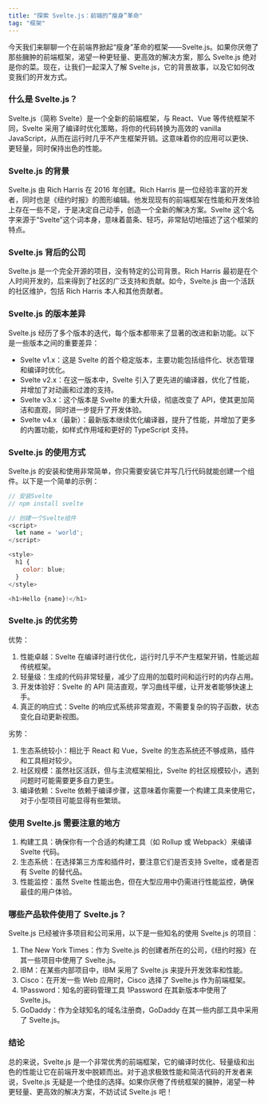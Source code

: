 ```yaml
---
title: "探索 Svelte.js：前端的“瘦身”革命"
tag: "框架"
---
```


今天我们来聊聊一个在前端界掀起“瘦身”革命的框架——Svelte.js。如果你厌倦了那些臃肿的前端框架，渴望一种更轻量、更高效的解决方案，那么 Svelte.js 绝对是你的菜。现在，让我们一起深入了解 Svelte.js，它的背景故事，以及它如何改变我们的开发方式。

### 什么是 Svelte.js？

Svelte.js（简称 Svelte）是一个全新的前端框架，与 React、Vue 等传统框架不同，Svelte 采用了编译时优化策略，将你的代码转换为高效的 vanilla JavaScript，从而在运行时几乎不产生框架开销。这意味着你的应用可以更快、更轻量，同时保持出色的性能。

### Svelte.js 的背景

Svelte.js 由 Rich Harris 在 2016 年创建。Rich Harris 是一位经验丰富的开发者，同时也是《纽约时报》的图形编辑。他发现现有的前端框架在性能和开发体验上存在一些不足，于是决定自己动手，创造一个全新的解决方案。Svelte 这个名字来源于“Svelte”这个词本身，意味着苗条、轻巧，非常贴切地描述了这个框架的特点。

### Svelte.js 背后的公司

Svelte.js 是一个完全开源的项目，没有特定的公司背景。Rich Harris 最初是在个人时间开发的，后来得到了社区的广泛支持和贡献。如今，Svelte.js 由一个活跃的社区维护，包括 Rich Harris 本人和其他贡献者。

### Svelte.js 的版本差异

Svelte.js 经历了多个版本的迭代，每个版本都带来了显著的改进和新功能。以下是一些版本之间的重要差异：

- Svelte v1.x：这是 Svelte 的首个稳定版本，主要功能包括组件化、状态管理和编译时优化。
- Svelte v2.x：在这一版本中，Svelte 引入了更先进的编译器，优化了性能，并增加了对动画和过渡的支持。
- Svelte v3.x：这个版本是 Svelte 的重大升级，彻底改变了 API，使其更加简洁和直观，同时进一步提升了开发体验。
- Svelte v4.x（最新）：最新版本继续优化编译器，提升了性能，并增加了更多的内置功能，如样式作用域和更好的 TypeScript 支持。

### Svelte.js 的使用方式

Svelte.js 的安装和使用非常简单，你只需要安装它并写几行代码就能创建一个组件。以下是一个简单的示例：

```js
// 安装Svelte
// npm install svelte

// 创建一个Svelte组件
<script>
  let name = 'world';
</script>

<style>
  h1 {
    color: blue;
  }
</style>

<h1>Hello {name}!</h1>
```

### Svelte.js 的优劣势

优势：

1. 性能卓越：Svelte 在编译时进行优化，运行时几乎不产生框架开销，性能远超传统框架。
2. 轻量级：生成的代码非常轻量，减少了应用的加载时间和运行时的内存占用。
3. 开发体验好：Svelte 的 API 简洁直观，学习曲线平缓，让开发者能够快速上手。
4. 真正的响应式：Svelte 的响应式系统非常直观，不需要复杂的钩子函数，状态变化自动更新视图。

劣势：

1. 生态系统较小：相比于 React 和 Vue，Svelte 的生态系统还不够成熟，插件和工具相对较少。
2. 社区规模：虽然社区活跃，但与主流框架相比，Svelte 的社区规模较小，遇到问题时可能需要更多自力更生。
3. 编译依赖：Svelte 依赖于编译步骤，这意味着你需要一个构建工具来使用它，对于小型项目可能显得有些繁琐。

### 使用 Svelte.js 需要注意的地方

1. 构建工具：确保你有一个合适的构建工具（如 Rollup 或 Webpack）来编译 Svelte 代码。
2. 生态系统：在选择第三方库和插件时，要注意它们是否支持 Svelte，或者是否有 Svelte 的替代品。
3. 性能监控：虽然 Svelte 性能出色，但在大型应用中仍需进行性能监控，确保最佳的用户体验。

### 哪些产品软件使用了 Svelte.js？

Svelte.js 已经被许多项目和公司采用，以下是一些知名的使用 Svelte.js 的项目：

1. The New York Times：作为 Svelte.js 的创建者所在的公司，《纽约时报》在其一些项目中使用了 Svelte.js。
2. IBM：在某些内部项目中，IBM 采用了 Svelte.js 来提升开发效率和性能。
3. Cisco：在开发一些 Web 应用时，Cisco 选择了 Svelte.js 作为前端框架。
4. 1Password：知名的密码管理工具 1Password 在其新版本中使用了 Svelte.js。
5. GoDaddy：作为全球知名的域名注册商，GoDaddy 在其一些内部工具中采用了 Svelte.js。

### 结论

总的来说，Svelte.js 是一个非常优秀的前端框架，它的编译时优化、轻量级和出色的性能让它在前端开发中脱颖而出。对于追求极致性能和简洁代码的开发者来说，Svelte.js 无疑是一个绝佳的选择。如果你厌倦了传统框架的臃肿，渴望一种更轻量、更高效的解决方案，不妨试试 Svelte.js 吧！
